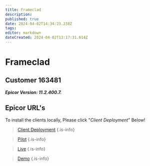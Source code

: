 ```yaml
---
title: Frameclad
description: 
published: true
date: 2024-04-02T14:34:23.238Z
tags: 
editor: markdown
dateCreated: 2024-04-02T13:17:31.614Z
---
```


# Frameclad

## Customer 163481

***Epicor Version: 11.2.400.7.***

## Epicor URL's

To install the clients locally, Please click "*Client Deployment*" Below!

> [Client Deployment](https://epiclientsdeployment.blob.core.windows.net/deployment/GHAEpicorClientInstall32_163481.zip)
{.is-info}


> [Pilot](https://pilot.ghahosted.com/163481Pilot/home)
{.is-info}


> [Live](https://erps.ghahosted.com/163481/home)
{.is-info}


> [Demo](https://demo.ghahosted.com/163481Demo/home)
{.is-info}